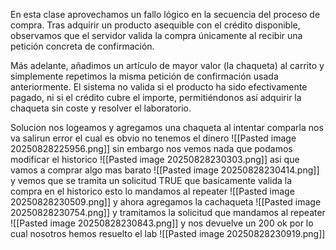 En esta clase aprovechamos un fallo lógico en la secuencia del proceso de compra. Tras adquirir un producto asequible con el crédito disponible, observamos que el servidor valida la compra únicamente al recibir una petición concreta de confirmación.

Más adelante, añadimos un artículo de mayor valor (la chaqueta) al carrito y simplemente repetimos la misma petición de confirmación usada anteriormente. El sistema no valida si el producto ha sido efectivamente pagado, ni si el crédito cubre el importe, permitiéndonos así adquirir la chaqueta sin coste y resolver el laboratorio.

Solucion
nos logeamos y agregamos una chaqueta al intentar comparla nos va salirun error el cual es obvio no tenemos el dinero
![[Pasted image 20250828225956.png]]
sin embargo nos vemos nada que podamos modificar el historico
![[Pasted image 20250828230303.png]]
asi que vamos a comprar algo mas barato
![[Pasted image 20250828230414.png]]
y vemos que se tramita un solicitud TRUE que basicamente valida la compra en el historico esto lo mandamos al repeater
![[Pasted image 20250828230509.png]]
y ahora agregamos la cachaqueta 
![[Pasted image 20250828230754.png]]
y tramitamos la solicitud que mandamos al repeater
![[Pasted image 20250828230843.png]]
y nos devuelve un 200 ok
por lo cual nosotros hemos resuelto el lab
![[Pasted image 20250828230919.png]]
